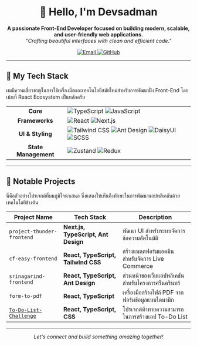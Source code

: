 <h1 align="center">👋 Hello, I'm Devsadman</h1>
<p align="center">
  <strong>A passionate Front-End Developer focused on building modern, scalable, and user-friendly web applications.</strong>
  <br />
  <i>"Crafting beautiful interfaces with clean and efficient code."</i>
</p>

<p align="center">
  <a href="mailto:tasadman.dev@gmail.com">
    <img src="https://img.shields.io/badge/Email-D14836?style=for-the-badge&logo=gmail&logoColor=white" alt="Email"/>
  </a>
  <a href="https://github.com/TASADMAN">
    <img src="https://img.shields.io/badge/GitHub-181717?style=for-the-badge&logo=github&logoColor=white" alt="GitHub"/>
  </a>
</p>

---

## 🚀 My Tech Stack

ผมมีความเชี่ยวชาญในการใช้เครื่องมือและเทคโนโลยีสมัยใหม่สำหรับการพัฒนาฝั่ง Front-End โดยเน้นที่ React Ecosystem เป็นหลักครับ

<table>
  <tr>
    <td align="center"><strong>Core</strong></td>
    <td>
      <img src="https://img.shields.io/badge/TypeScript-3178C6?style=flat&logo=typescript&logoColor=white" alt="TypeScript"/>
      <img src="https://img.shields.io/badge/JavaScript-F7DF1E?style=flat&logo=javascript&logoColor=black" alt="JavaScript"/>
    </td>
  </tr>
  <tr>
    <td align="center"><strong>Frameworks</strong></td>
    <td>
      <img src="https://img.shields.io/badge/React-61DAFB?style=flat&logo=react&logoColor=black" alt="React"/>
      <img src="https://img.shields.io/badge/Next.js-000000?style=flat&logo=nextdotjs&logoColor=white" alt="Next.js"/>
    </td>
  </tr>
  <tr>
    <td align="center"><strong>UI & Styling</strong></td>
    <td>
      <img src="https://img.shields.io/badge/Tailwind_CSS-38B2AC?style=flat&logo=tailwind-css&logoColor=white" alt="Tailwind CSS"/>
      <img src="https://img.shields.io/badge/Ant_Design-0170FE?style=flat&logo=ant-design&logoColor=white" alt="Ant Design"/>
      <img src="https://img.shields.io/badge/DaisyUI-5A0EF8?style=flat" alt="DaisyUI"/>
      <img src="https://img.shields.io/badge/SCSS-CB6699?style=flat&logo=sass&logoColor=white" alt="SCSS"/>
    </td>
  </tr>
    <tr>
    <td align="center"><strong>State Management</strong></td>
    <td>
      <img src="https://img.shields.io/badge/Zustand-000000?style=flat" alt="Zustand"/>
       <img src="https://img.shields.io/badge/Redux-764ABC?style=flat&logo=redux&logoColor=white" alt="Redux"/>
    </td>
  </tr>
</table>

---

## 💼 Notable Projects

นี่คือตัวอย่างโปรเจกต์ที่ผมภูมิใจนำเสนอ ซึ่งแสดงให้เห็นถึงทักษะในการพัฒนาแอปพลิเคชันด้วยเทคโนโลยีข้างต้น

| Project Name                 | Tech Stack                                  | Description                                     |
|------------------------------|---------------------------------------------|-------------------------------------------------|
| `project-thunder-frontend`   | **Next.js, TypeScript, Ant Design** | พัฒนา UI สำหรับระบบจัดการข้อความอัตโนมัติ        |
| `cf-easy-frontend`           | **React, TypeScript, Tailwind CSS** | สร้างแพลตฟอร์มแอดมินสำหรับจัดการ Live Commerce     |
| `srinagarind-frontend`       | **React, TypeScript, Ant Design** | ส่วนหน้าของเว็บแอปพลิเคชันสำหรับโครงการศรีนครินทร์ |
| `form-to-pdf`                | **React, TypeScript** | เครื่องมือสร้างไฟล์ PDF จากฟอร์มข้อมูลแบบไดนามิก   |
| [`To-Do-List-Challenge`](https://github.com/TASADMAN/To-Do-List-Challenge)         | **React, TypeScript, CSS** | โปรเจกต์ท้าทายความสามารถในการสร้างแอป To-Do List |


---

<p align="center">
  <i>Let's connect and build something amazing together!</i>
</p>
